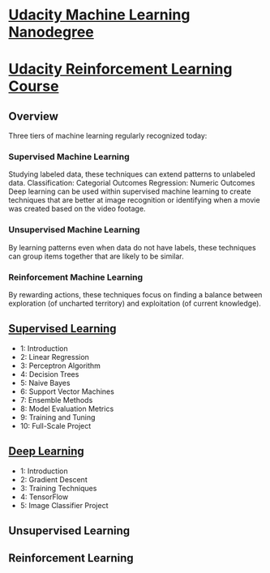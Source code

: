 # [Udacity Machine Learning Nanodegree](https://www.udacity.com/course/intro-to-machine-learning-with-tensorflow-nanodegree--nd230)
# [Udacity Reinforcement Learning Course](https://classroom.udacity.com/courses/ud600)

## Overview
Three tiers of machine learning regularly recognized today:
### Supervised Machine Learning
Studying labeled data, these techniques can extend patterns to unlabeled data.
Classification: Categorial Outcomes
Regression: Numeric Outcomes
Deep learning can be used within supervised machine learning to create techniques that are better at image recognition or identifying when a movie was created based on the video footage.

### Unsupervised Machine Learning
By learning patterns even when data do not have labels, these techniques can group items together that are likely to be similar.

### Reinforcement Machine Learning
By rewarding actions, these techniques focus on finding a balance between exploration (of uncharted territory) and exploitation (of current knowledge).

## [Supervised Learning](https://github.com/slisystem/udacity_ml/tree/master/1_Supervised)
- 1: Introduction
- 2: Linear Regression
- 3: Perceptron Algorithm
- 4: Decision Trees
- 5: Naive Bayes
- 6: Support Vector Machines
- 7: Ensemble Methods
- 8: Model Evaluation Metrics
- 9: Training and Tuning
- 10: Full-Scale Project

## [Deep Learning](https://github.com/slisystem/udacity_ml/tree/master/2_Deep)
- 1: Introduction
- 2: Gradient Descent
- 3: Training Techniques
- 4: TensorFlow
- 5: Image Classifier Project

## Unsupervised Learning

## Reinforcement Learning

